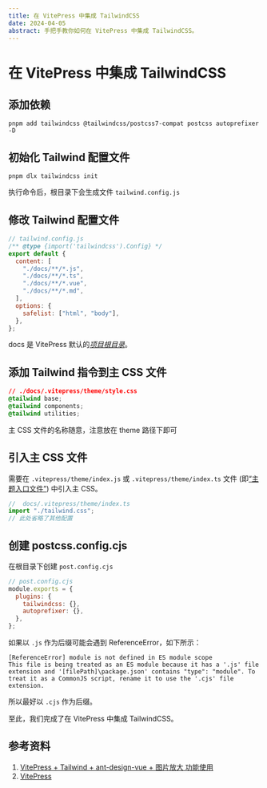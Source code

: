 ```yaml
---
title: 在 VitePress 中集成 TailwindCSS
date: 2024-04-05
abstract: 手把手教你如何在 VitePress 中集成 TailwindCSS。
---
```


# 在 VitePress 中集成 TailwindCSS

## 添加依赖

```shell
pnpm add tailwindcss @tailwindcss/postcss7-compat postcss autoprefixer -D
```

## 初始化 Tailwind 配置文件

```shell
pnpm dlx tailwindcss init
```

执行命令后，根目录下会生成文件 `tailwind.config.js`

## 修改 Tailwind 配置文件

```js
// tailwind.config.js
/** @type {import('tailwindcss').Config} */
export default {
  content: [
    "./docs/**/*.js",
    "./docs/**/*.ts",
    "./docs/**/*.vue",
    "./docs/**/*.md",
  ],
  options: {
    safelist: ["html", "body"],
  },
};
```

docs 是 VitePress 默认的[_项目根目录_](https://vitepress.dev/zh/guide/routing#root-and-source-directory)。

## 添加 Tailwind 指令到主 CSS 文件

```css
// ./docs/.vitepress/theme/style.css
@tailwind base;
@tailwind components;
@tailwind utilities;
```

主 CSS 文件的名称随意，注意放在 theme 路径下即可

## 引入主 CSS 文件

需要在 `.vitepress/theme/index.js` 或 `.vitepress/theme/index.ts` 文件 (即[“主题入口文件”](https://vitepress.dev/zh/guide/custom-theme#theme-resolving)) 中引入主 CSS。

```typescript
//  docs/.vitepress/theme/index.ts
import "./tailwind.css";
// 此处省略了其他配置
```

## 创建 postcss.config.cjs

在根目录下创建 `post.config.cjs`

```js
// post.config.cjs
module.exports = {
  plugins: {
    tailwindcss: {},
    autoprefixer: {},
  },
};
```

如果以 `.js` 作为后缀可能会遇到 ReferenceError，如下所示：

```shell
[ReferenceError] module is not defined in ES module scope
This file is being treated as an ES module because it has a '.js' file extension and '[filePath]\package.json' contains "type": "module". To treat it as a CommonJS script, rename it to use the '.cjs' file extension.
```

所以最好以 `.cjs` 作为后缀。

至此，我们完成了在 VitePress 中集成 TailwindCSS。

## 参考资料

1. [VitePress + Tailwind + ant-design-vue + 图片放大 功能使用](https://carljin.com/posts/vitepress_antd_tailwind_zoom_image/)
2. [VitePress](https://vitepress.dev/zh/)
